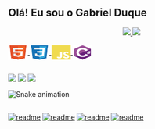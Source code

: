 ## Olá! Eu sou o Gabriel Duque

<div align="center">
  <a href="https://github.com/GDuquee">
  <img height="180em" src="https://github-readme-stats.vercel.app/api?username=GDuquee&show_icons=true&theme=midnight-purple&include_all_commits=true&count_private=true"/>
  <img height="180em" src="https://github-readme-stats.vercel.app/api/top-langs/?username=GDuquee&layout=compact&langs_count=7&theme=midnight-purple"/>
</div>
  
<div style="display: inline_block"><br>
  <img align="center" alt="icon-HTML" height="30" width="40" src="https://raw.githubusercontent.com/devicons/devicon/master/icons/html5/html5-original.svg">
  <img align="center" alt="icon-CSS" height="30" width="40" src="https://raw.githubusercontent.com/devicons/devicon/master/icons/css3/css3-original.svg">
  <img align="center" alt="icon-Js" height="30" width="40" src="https://raw.githubusercontent.com/devicons/devicon/master/icons/javascript/javascript-plain.svg">
  <img align="center" alt="icon-Csharp" height="30" width="40" src="https://raw.githubusercontent.com/devicons/devicon/master/icons/csharp/csharp-original.svg">
</div>
  
  ##
  
<div> 
  <a href="https://web.whatsapp.com/+5561998662512" target="_blank"><img src="https://img.shields.io/badge/WhatsApp-25D366?style=for-the-badge&logo=whatsapp&logoColor=white" target="_blank"></a>
  <a href ="mailto:duquegabriel777@gmail.com"><img src="https://img.shields.io/badge/-Gmail-%23333?style=for-the-badge&logo=gmail&logoColor=white" target="_blank"></a>
  <a href="https://www.linkedin.com/in/gabriel-duque-da-silva-9a425722b/" target="_blank"><img src="https://img.shields.io/badge/-LinkedIn-%230077B5?style=for-the-badge&logo=linkedin&logoColor=white" target="_blank"></a> 
 
  ![Snake animation](https://github.com/GDuquee/GDuquee/blob/output/github-contribution-grid-snake.svg)
 
</div>
  
  ##
  
[![readme](https://github-readme-stats.vercel.app/api/pin/?username=GDuquee&repo=Site-Veterinaria&theme=midnight-purple)](https://github.com/GDuquee/Site-Veterinaria)
[![readme](https://github-readme-stats.vercel.app/api/pin/?username=GDuquee&repo=Projeto-Cinema&theme=midnight-purple)](https://github.com/GDuquee/Projeto-Cinema)
[![readme](https://github-readme-stats.vercel.app/api/pin/?username=GDuquee&repo=Projeto-Vacina&theme=midnight-purple)](https://github.com/GDuquee/Projeto-Vacina) 
[![readme](https://github-readme-stats.vercel.app/api/pin/?username=GDuquee&repo=Projeto-Salumar&theme=midnight-purple)](https://github.com/GDuquee/Projeto-Salumar) 
